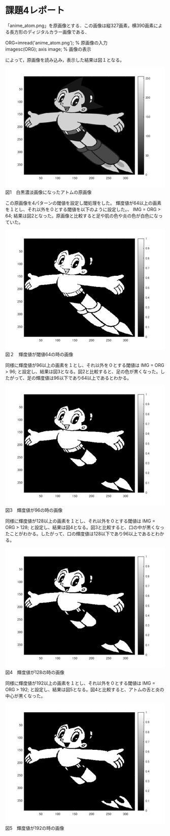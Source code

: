 # 課題4レポート

「anime_atom.png」を原画像とする．この画像は縦327画素，横390画素による長方形のディジタルカラー画像である．

ORG=imread('anime_atom.png'); % 原画像の入力  
imagesc(ORG); axis image; % 画像の表示

によって，原画像を読み込み，表示した結果は図１となる。

![原画像](https://github.com/Takuyaz/lecture_image_processing/blob/master/image/kadai3/gennga.png)  
図1　白黒濃淡画像になったアトムの原画像

この原画像を4パターンの閾値を設定し閾処理をした。
輝度値が64以上の画素を１とし、それ以外を０とする閾値を以下のように設定した。、
IMG = ORG > 64;
結果は図2となった。原画像と比較すると足や肌の色や炎の色が白色になっていた。

![原画像](https://github.com/Takuyaz/lecture_image_processing/blob/master/image/kadai3/T64.png)  
図２　輝度値が閾値64の時の画像

同様に輝度値が96以上の画素を１とし、それ以外を０とする閾値は
IMG = ORG > 96;
と設定し、結果は図3となる。図2と比較すると、足の色が黒くなった。したがって、足の輝度値は96以下であり64以上であるとわかる。

![原画像](https://github.com/Takuyaz/lecture_image_processing/blob/master/image/kadai3/T96.png)  
図3　輝度値が96の時の画像

同様に輝度値が128以上の画素を１とし、それ以外を０とする閾値は
IMG = ORG > 128;
と設定し、結果は図4となる。図3と比較すると、口の中が黒くなったことがわかる。したがって、口の輝度値は128以下であり96以上であるとわかる。

![原画像](https://github.com/Takuyaz/lecture_image_processing/blob/master/image/kadai3/T128.png)  
図4　輝度値が128の時の画像

同様に輝度値が192以上の画素を１とし、それ以外を０とする閾値は
IMG = ORG > 192;
と設定し、結果は図5となる。図4と比較すると、アトムの舌と炎の中心が黒くなった。

![原画像](https://github.com/Takuyaz/lecture_image_processing/blob/master/image/kadai3/T192.png)  
図5　輝度値が192の時の画像
